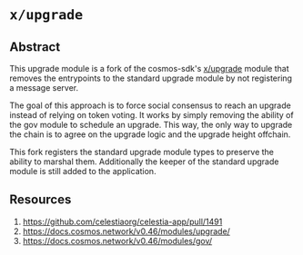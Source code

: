 # `x/upgrade`

## Abstract

This upgrade module is a fork of the cosmos-sdk's
[x/upgrade](https://github.com/cosmos/cosmos-sdk/tree/main/x/upgrade) module
that removes the entrypoints to the standard upgrade module by not registering a
message server.

The goal of this approach is to force social consensus to reach an upgrade
instead of relying on token voting. It works by simply removing the ability of
the gov module to schedule an upgrade. This way, the only way to upgrade the
chain is to agree on the upgrade logic and the upgrade height offchain.

This fork registers the standard upgrade module types to preserve the ability to
marshal them. Additionally the keeper of the standard upgrade module is still
added to the application.

## Resources

1. <https://github.com/celestiaorg/celestia-app/pull/1491>
1. <https://docs.cosmos.network/v0.46/modules/upgrade/>
1. <https://docs.cosmos.network/v0.46/modules/gov/>
